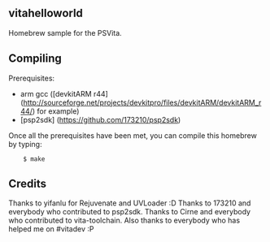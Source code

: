 ## vitahelloworld
Homebrew sample for the PSVita.

## Compiling
Prerequisites:
* arm gcc ([devkitARM r44] (http://sourceforge.net/projects/devkitpro/files/devkitARM/devkitARM_r44/) for example)
* [psp2sdk] (https://github.com/173210/psp2sdk)

Once all the prerequisites have been met, you can compile this homebrew by typing:
```
	$ make
```

## Credits
Thanks to yifanlu for Rejuvenate and UVLoader :D
Thanks to 173210 and everybody who contributed to psp2sdk.
Thanks to Cirne and everybody who contributed to vita-toolchain.
Also thanks to everybody who has helped me on #vitadev :P
